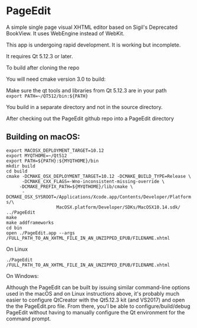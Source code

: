 PageEdit
========
A simple single page visual XHTML editor based on Sigil's Deprecated BookView.
It uses WebEngine instead of WebKit.

This app is undergoing rapid development. It is working but incomplete.

It requires Qt 5.12.3 or later.

To build after cloning the repo

You will need cmake version 3.0 to build:

Make sure the qt tools and libraries from Qt 5.12.3 are in your path<br>
`export PATH=~/QT512/bin:${PATH}`

You build in a separate directory and not in the source directory.

After checking out the PageEdit github repo into a PageEdit directory

Building on macOS:
------------------

`export MACOSX_DEPLOYMENT_TARGET=10.12`<br>
`export MYQTHOME=~/Qt512`<br>
`export PATH=${PATH}:${MYQTHOME}/bin`<br>
`mkdir build`<br>
`cd build`<br>
`cmake -DCMAKE_OSX_DEPLOYMENT_TARGET=10.12 -DCMAKE_BUILD_TYPE=Release \`<br>
`      -DCMAKE_CXX_FLAGS=-Wno-inconsistent-missing-override \`<br>
`      -DCMAKE_PREFIX_PATH=${MYQTHOME}/lib/cmake \ `<br>
`      -DCMAKE_OSX_SYSROOT=/Applications/Xcode.app/Contents/Developer/Platforms/\`<br>
`                   MacOSX.platform/Developer/SDKs/MacOSX10.14.sdk/ ../PageEdit`<br>
`make`<br>
`make addframeworks`<br>
`cd bin`<br>
`open ./PageEdit.app --args /FULL_PATH_TO_AN_XHTML_FILE_IN_AN_UNZIPPED_EPUB/FILENAME.xhtml`<br>


On Linux

`./PageEdit /FULL_PATH_TO_AN_XHTML_FILE_IN_AN_UNZIPPED_EPUB/FILENAME.xhtml`

On Windows:

Although the PageEdit can be built by issuing similar command-line options used in the macOS and on Linux instructions above, it's probably much easier to configure QtCreator with the Qt5.12.3 kit (and VS2017) and open the the PageEdit.pro file. From there, you'l be able to configure/build/debug PageEdit without having to manually configure the Qt environment for the command prompt.
